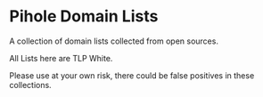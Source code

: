 # Pihole Domain Lists
A collection of domain lists collected from open sources. 

All Lists here are TLP White.

Please use at your own risk, there could be false positives in these collections.

